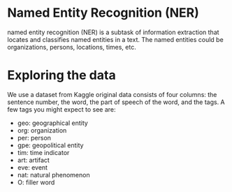 # Named Entity Recognition (NER)

named entity recognition (NER) is a subtask of information extraction that locates and classifies named entities in a text. The named entities could be organizations, persons, locations, times, etc.

#  Exploring the data

We use a dataset from Kaggle original data consists of four columns: the sentence number, the word, the part of speech of the word, and the tags.  A few tags you might expect to see are: 

* geo: geographical entity
* org: organization
* per: person 
* gpe: geopolitical entity
* tim: time indicator
* art: artifact
* eve: event
* nat: natural phenomenon
* O: filler word
